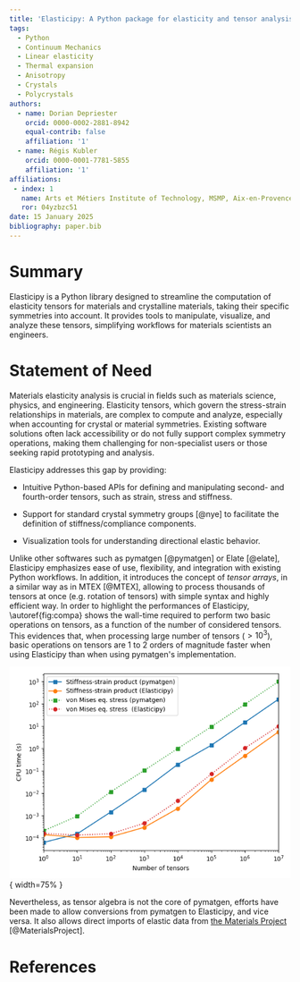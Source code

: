 ```yaml
---
title: 'Elasticipy: A Python package for elasticity and tensor analysis'
tags:
  - Python
  - Continuum Mechanics
  - Linear elasticity
  - Thermal expansion
  - Anisotropy
  - Crystals
  - Polycrystals
authors:
  - name: Dorian Depriester
    orcid: 0000-0002-2881-8942
    equal-contrib: false
    affiliation: '1'
  - name: Régis Kubler
    orcid: 0000-0001-7781-5855
    affiliation: '1'
affiliations:
 - index: 1
   name: Arts et Métiers Institute of Technology, MSMP, Aix-en-Provence, F-13617, France
   ror: 04yzbzc51
date: 15 January 2025
bibliography: paper.bib
---
```


# Summary

Elasticipy is a Python library designed to streamline the computation of elasticity tensors for materials and 
crystalline materials, taking their specific symmetries into account. It provides tools to manipulate, visualize, and 
analyze these tensors, simplifying workflows for materials scientists an engineers.

# Statement of Need

Materials elasticity analysis is crucial in fields such as materials science, physics, and engineering. Elasticity 
tensors, which govern the stress-strain relationships in materials, are complex to compute and analyze, especially when 
accounting for crystal or material symmetries. Existing software solutions often lack accessibility or do not fully 
support complex symmetry operations, making them challenging for non-specialist users or those seeking rapid prototyping
and analysis.

Elasticipy addresses this gap by providing:

  - Intuitive Python-based APIs for defining and manipulating second- and fourth-order tensors, such as strain, stress
and stiffness.

  - Support for standard crystal symmetry groups [@nye] to facilitate the definition of stiffness/compliance components. 

  - Visualization tools for understanding directional elastic behavior.

Unlike other softwares such as pymatgen [@pymatgen] or Elate [@elate], Elasticipy emphasizes ease of use, flexibility, 
and integration with existing Python workflows. In addition, it introduces the concept of *tensor arrays*, in a similar 
way as in MTEX [@MTEX], allowing to process thousands of tensors at once (e.g. rotation of tensors) with simple syntax 
and highly efficient way. In order to highlight the performances of Elasticipy, \autoref{fig:compa} shows the wall-time 
required to perform two basic operations on tensors, as a function of the number of considered tensors. This evidences 
that, when processing large number of tensors ($>10^3$), basic operations on tensors are 1 to 2 orders of magnitude 
faster when using Elasticipy than when using pymatgen's implementation.

![Performance comparison between Elasticipy and pymatgen.\label{fig:compa}](ElasticipyVSpymatgen.png){ width=75% }

Nevertheless, as tensor algebra is not the core of pymatgen, efforts have been made to allow conversions from pymatgen 
to Elasticipy, and vice versa. It also allows direct imports of elastic data from 
[the Materials Project](https://next-gen.materialsproject.org/) [@MaterialsProject].

# References